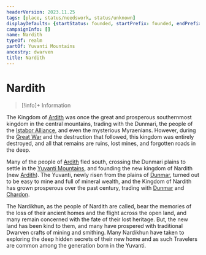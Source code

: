 ```yaml
---
headerVersion: 2023.11.25
tags: [place, status/needswork, status/unknown]
displayDefaults: {startStatus: founded, startPrefix: founded, endPrefix: destroyed, endStatus: destroyed}
campaignInfo: []
name: Nardith
typeOf: realm
partOf: Yuvanti Mountains
ancestry: dwarven
title: Nardith
---
```

# Nardith
>[!info]+ Information  
>   
>> 

The Kingdom of [Ardith](<../../../sentinel-range/dwarven-kingdoms/ardith.md>) was once the great and prosperous southernmost kingdom in the central mountains, trading with the Dunmari, the people of the [Istabor Alliance](<../../../../history/istabor-alliance.md>), and even the mysterious Myraenians. However, during the [Great War](<../../../../events/1500s/great-war.md>) and the destruction that followed, this kingdom was entirely destroyed, and all that remains are ruins, lost mines, and forgotten roads in the deep.

Many of the people of [Ardith](<../../../sentinel-range/dwarven-kingdoms/ardith.md>) fled south, crossing the Dunmari plains to settle in the [Yuvanti Mountains](<../../yuvanti-mountains.md>), and founding the new kingdom of Nardith (new [Ardith](<../../../sentinel-range/dwarven-kingdoms/ardith.md>)). The Yuvanti, newly risen from the plains of [Dunmar](<../dunmar/dunmar.md>), turned out to be easy to mine and full of mineral wealth, and the Kingdom of Nardith has grown prosperous over the past century, trading with [Dunmar](<../dunmar/dunmar.md>) and [Chardon](<../../../west-coast/chardonian-empire/chardon/chardon.md>). 

The Nardikhun, as the people of Nardith are called, bear the memories of the loss of their ancient homes and the flight across the open land, and many remain concerned with the fate of their lost heritage. But, the new land has been kind to them, and many have prospered with traditional Dwarven crafts of mining and smithing. Many Nardikhun have taken to exploring the deep hidden secrets of their new home and as such Travelers are common among the generation born in the Yuvanti.
